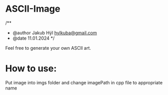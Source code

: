 # ASCII-Image

/**
 * @author Jakub Hýl <hylkuba@gmail.com>
 * @date 11.01.2024
*/

Feel free to generate your own ASCII art.

# How to use:
Put image into imgs folder and change imagePath in cpp file to appropriate name